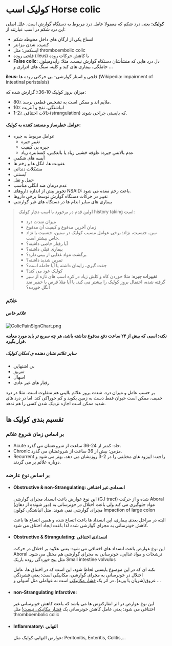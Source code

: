 # کولیک اسب Horse colic
<ins>**کولیک:**</ins> یعنی درد شکم که معمولا عامل درد مربوط به دستگاه گوارش است. علل اصلی این درد شکم در اسب عبارتند از:
- اتساع یکی از ارگان های داخل محوطه شکم
- کشیده شدن مزانتر
- ایسکمی: مثل thromboembolic colic
- فلجی روده (ileus) یا کاهش حرکات روده
- **False colic**: دل درد هایی که منشأشان دستکاه گوارش نیست. مثلا: رابدومیلوز، حاملگی، بیماری های کبد و کلیه، سنگ های ادراری و ...

**ileus:** فلجی و استاز گوارشی- بی حرکتی روده ها (Wikipedia: impairment of intestinal peristalsis)

میزان بروز کولیک 10-36٪ گزارش شده که:
- 80٪ ملایم اند و ممکن است به تشخیص قطعی نرسد.
- 10٪ انباشتگی، نفخ و آنتریت
- 1-2٪ حالات احتناقی(strangulation) که بایستی جراحی شوند.

#### عوامل خطرساز و مستعد کننده به کولیک:
- عوامل مربوط به جیره
   - تغییر جیره
   - جیره بی کیفیت
   - عدم بالانس جیره: علوفه خشبی زیاد یا بالعکس، کنسانتره زیاد
- آبسه های شکمی
- عفونت ها، انگل ها و زخم ها
- مشکلات دندانی
- آبستنی
- حمل و نقل
- عدم درمان ضد انگلی مناسب
- تجویز بیش از اندازه داروهای NSAID: باعث زخم معده می شود.
- تغییر در حرکات دستگاه گوارش توسط برخی داروها
- بیماری های سایر اندام ها در دستگاه های غیر گوارشی

> اولین  قدم در برخورد با اسب دچار کولیک history taking است:
> - میزان شدت درد
> - زمان آخرین مدفوع و کیفیت آن مدفوع
> - سن، جنسیت، نژاد: برخی عوامل مسبب کولیک در سنین، جنسیت یا نژاد خاص بیشتر است.
> - آیا رفتار خاصی داشته؟
> - بیماری قبلی داشته؟
> - برگشت مواد غذایی از بینی دارد؟
> - تمرین شدید داشته؟
> - جفت گیری، زایمان داشته یا آیا حامله است؟
> - کولیک عود می کند؟
> - **تغییرات جیره**: مثلا خوردن کاه و کلش زیاد در کره اسب های تازه از سیر گرفته شده، احتمال بروز کولیک را بیشتر می کند. یا آیا مثلا قرص یا خمیر ضد انگل خورده؟



### علائم
##### علائم خاص


![ColicPainSignChart.png](./ColicPainSignChart.png)



**نکته: اسبی که بیش از ۲۴ ساعت دفع مدفوع نداشته باشد، هر چه سریع تر باید مورد معاینه قرار بگیرد.**

##### سایر علائم نشان دهنده ی امکان کولیک
- بی اشتهایی
- تعریق
- اسهال
- رفتار های غیر عادی

بر حسب عامل و میزان درد، شدت بروز علائم بالینی هم متفاوت است. مثلا در درد خفیف، ممکن است حیوان فقط دست به زمین بکوبد و کم خوراکی کند. اما در درد های شدید ممکن است اجازه نزدیک شدن کسی را هم ندهد.

## تقسیم بندی کولیک ها
### بر اساس زمان شروع علائم
- Acute حاد: کمتر از 24-36 ساعت از شروعشان می گذرد.
- Chronic مزمن: بیش از 36 ساعت از شروعشان می گذرد.
- Recurrent راجعه: اپیزود های مختلفی را در 2-3 روزنشان می دهد، بهتر می شود و دوباره علائم بر می گردند.

### بر اساس نوع عارضه
- #### Obstructive & non-Strangulating: انسدادی غیر اختناقی

  این نوع عوارض باعث انسداد مجرای گوارشی (G.I tract) شده و از حرکت Aboral (دور شونده از دهان) مواد جلوگیری می کند ولی باعث اختلال در خونرسانی به مجرای گوارشی نمی شوند. مثل انباشتگی کولون Impaction of large colon

  البته در مراحل بعدی بیماری، این انسداد ها باعث اتساع شده و همین اتساع ها باعث کاهش خونرسانی به مجرای گوارشی شده لذا باعث ایجاد اختناق می شود.

- #### Obstructive & Strangulating: انسدادی اختناقی

  این نوع عوارض باعث انسداد های اختناقی می شود: یعنی علاوه بر اختلال در حرکت Aboral ترشحات و مواد غذایی، خونرسانی به مجرای گوارشی هم مختل می شود. مثل پیچ خوردگی روده باریک Small intestine volvulus

  نکته ای که در این موضوع بایستی لحاظ شود، این است که در اختناق ها، عامل اختلال در خونرسانی به مجرای گوارشی، مکانیکی است: یعنی فشردگی عروق(شریان یا ورید)، در اثر یک <ins>فشار مکانیکی</ins> است نه عواملی مثل آمبولی و ...

- #### non-Strangulating Infarctive:

  این نوع عوارض در اثر انفارکتوس ها می باشد که باعث کاهش خونرسانی غیر اختناقی می شود: یعنی عامل کاهش خونرسانی یک <ins>فشار مکانیکی نیست!</ins> مثل thromboembolic colic

- #### Inflammatory: التهابی

  عوارض التهابی کولیک مثل: Peritonitis, Enteritis, Colitis,...
